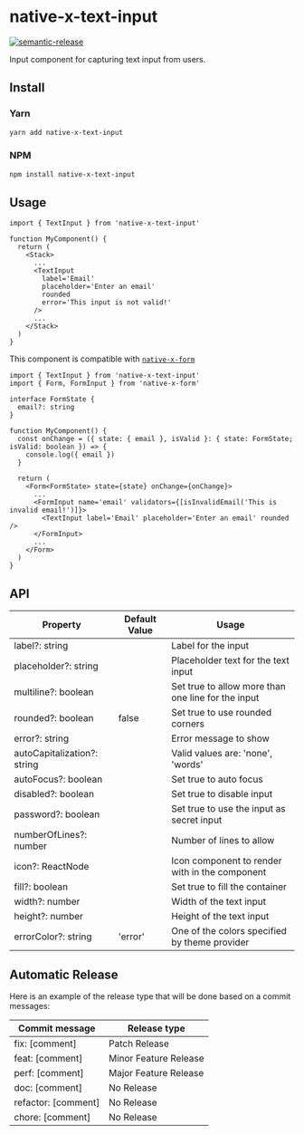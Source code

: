 # native-x-text-input

[![semantic-release](https://img.shields.io/badge/%20%20%F0%9F%93%A6%F0%9F%9A%80-semantic--release-e10079.svg)](https://github.com/semantic-release/semantic-release)

Input component for capturing text input from users.

## Install

### Yarn

```sh
yarn add native-x-text-input
```

### NPM

```sh
npm install native-x-text-input
```

## Usage

```tsx
import { TextInput } from 'native-x-text-input'

function MyComponent() {
  return (
    <Stack>
      ...
      <TextInput
        label='Email'
        placeholder='Enter an email'
        rounded
        error='This input is not valid!'
      />
      ...
    </Stack>
  )
}
```

This component is compatible with [`native-x-form`]('https://github.com/rintoj/native-x-form')

```tsx
import { TextInput } from 'native-x-text-input'
import { Form, FormInput } from 'native-x-form'

interface FormState {
  email?: string
}

function MyComponent() {
  const onChange = ({ state: { email }, isValid }: { state: FormState; isValid: boolean }) => {
    console.log({ email })
  }

  return (
    <Form<FormState> state={state} onChange={onChange}>
      ...
      <FormInput name='email' validators={[isInvalidEmail('This is invalid email!')]}>
        <TextInput label='Email' placeholder='Enter an email' rounded />
      </FormInput>
      ...
    </Form>
  )
}
```

## API

| Property                    | Default Value | Usage                                              |
| --------------------------- | ------------- | -------------------------------------------------- |
| label?: string              |               | Label for the input                                |
| placeholder?: string        |               | Placeholder text for the text input                |
| multiline?: boolean         |               | Set true to allow more than one line for the input |
| rounded?: boolean           | false         | Set true to use rounded corners                    |
| error?: string              |               | Error message to show                              |
| autoCapitalization?: string |               | Valid values are: 'none', 'words'                  |
| autoFocus?: boolean         |               | Set true to auto focus                             |
| disabled?: boolean          |               | Set true to disable input                          |
| password?: boolean          |               | Set true to use the input as secret input          |
| numberOfLines?: number      |               | Number of lines to allow                           |
| icon?: ReactNode            |               | Icon component to render with in the component     |
| fill?: boolean              |               | Set true to fill the container                     |
| width?: number              |               | Width of the text input                            |
| height?: number             |               | Height of the text input                           |
| errorColor?: string         | 'error'       | One of the colors specified by theme provider      |

## Automatic Release

Here is an example of the release type that will be done based on a commit messages:

| Commit message      | Release type          |
| ------------------- | --------------------- |
| fix: [comment]      | Patch Release         |
| feat: [comment]     | Minor Feature Release |
| perf: [comment]     | Major Feature Release |
| doc: [comment]      | No Release            |
| refactor: [comment] | No Release            |
| chore: [comment]    | No Release            |
